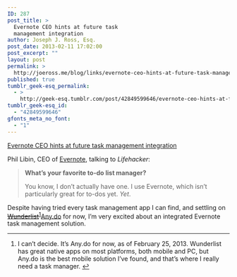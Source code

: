 ```yaml
---
ID: 287
post_title: >
  Evernote CEO hints at future task
  management integration
author: Joseph J. Ross, Esq.
post_date: 2013-02-11 17:02:00
post_excerpt: ""
layout: post
permalink: >
  http://joeross.me/blog/links/evernote-ceo-hints-at-future-task-management/
published: true
tumblr_geek-esq_permalink:
  - >
    http://geek-esq.tumblr.com/post/42849599646/evernote-ceo-hints-at-future-task-management
tumblr_geek-esq_id:
  - "42849599646"
gfonts_meta_no_font:
  - "1"
---
```

<a href='http://lifehacker.com/5982051/im-phil-libin-ceo-of-evernote-and-this-is-how-i-work?popular=true'>Evernote CEO hints at future task management integration</a><div class="link_description"><p>Phil Libin, CEO of <a href="http://evernote.com" target="_blank">Evernote</a>, talking to <em>Lifehacker</em>:</p>

<blockquote>
  <p><strong>What&#8217;s your favorite to-do list manager?</strong></p>
  
  <p>You know, I don&#8217;t actually have one. I use Evernote, which isn&#8217;t particularly great for to-dos yet. <em>Yet</em>.</p>
</blockquote>

<p>Despite having tried every task management app I can find, and settling on <strike><a href="https://www.wunderlist.com/" target="_blank">Wunderlist</a></strike><sup id="fnref:p42849599646-1"><a href="p42849599646-1" rel="footnote" target="_blank">1</a></sup><a href="http://any.do/" target="_blank">Any.do</a> for now, I&#8217;m very excited about an integrated Evernote task management solution.</p>

<div class="footnotes">
<hr><ol><li id="fn:p42849599646-1">
<p>I can&#8217;t decide. It&#8217;s Any.do for now, as of February 25, 2013. Wunderlist has great native apps on most platforms, both mobile and PC, but Any.do is the best mobile solution I&#8217;ve found, and that&#8217;s where I really need a task manager. <a href="p42849599646-1" rev="footnote" target="_blank">↩</a></p>
</li>

</ol></div></div>